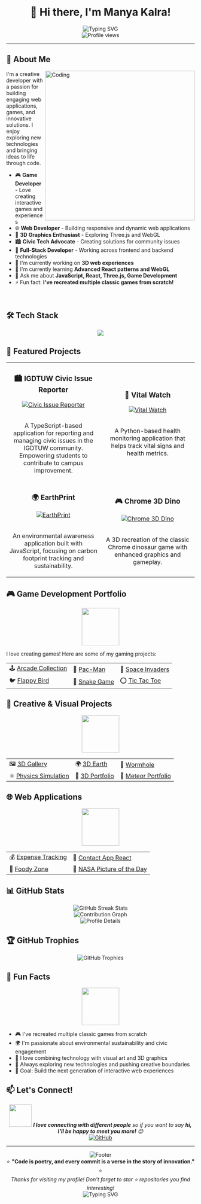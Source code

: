 # <div align="center">👋 Hi there, I'm Manya Kalra!</div>

<div align="center">
  <img src="https://readme-typing-svg.herokuapp.com?font=Fira+Code&pause=1000&color=F75C7E&center=true&vCenter=true&width=435&lines=Welcome+to+my+GitHub+profile!;I'm+a+passionate+developer;Building+interactive+experiences;Creating+games+and+web+apps;Always+exploring+new+tech!" alt="Typing SVG" />
</div>

<div align="center">
  <img src="https://komarev.com/ghpvc/?username=manyakalra05&label=Profile%20views&color=0e75b6&style=flat" alt="Profile views" />
</div>

---

## 🚀 About Me

<img align="right" alt="Coding" width="400" src="https://raw.githubusercontent.com/abhisheknaiidu/abhisheknaiidu/master/code.gif">

I'm a creative developer with a passion for building engaging web applications, games, and innovative solutions. I enjoy exploring new technologies and bringing ideas to life through code.

- 🎮 **Game Developer** - Love creating interactive games and experiences
- 🌐 **Web Developer** - Building responsive and dynamic web applications
- 🎨 **3D Graphics Enthusiast** - Exploring Three.js and WebGL
- 🏙️ **Civic Tech Advocate** - Creating solutions for community issues
- 📱 **Full-Stack Developer** - Working across frontend and backend technologies
- 🔭 I'm currently working on **3D web experiences**
- 🌱 I'm currently learning **Advanced React patterns and WebGL**
- 💬 Ask me about **JavaScript, React, Three.js, Game Development**
- ⚡ Fun fact: **I've recreated multiple classic games from scratch!**

<br clear="both">

## 🛠️ Tech Stack

<div align="center">
  <img src="https://skillicons.dev/icons?i=js,ts,python,java,html,css,react,nodejs,threejs,git,github,vscode&perline=6" />
</div>


## 🎯 Featured Projects

<div align="center">
  <table>
    <tr>
      <td width="50%">
        <h3 align="center">🏙️ IGDTUW Civic Issue Reporter</h3>
        <div align="center">
          <a href="https://github.com/manyakalra05/igdtuw-civic-issue-reporter" target="_blank">
            <img src="https://github-readme-stats.vercel.app/api/pin/?username=manyakalra05&repo=igdtuw-civic-issue-reporter&theme=radical" alt="Civic Issue Reporter" />
          </a>
          <br>
          <br>
          <p>A TypeScript-based application for reporting and managing civic issues in the IGDTUW community. Empowering students to contribute to campus improvement.</p>
        </div>
      </td>
      <td width="50%">
        <h3 align="center">💚 Vital Watch</h3>
        <div align="center">
          <a href="https://github.com/manyakalra05/vital-watch" target="_blank">
            <img src="https://github-readme-stats.vercel.app/api/pin/?username=manyakalra05&repo=vital-watch&theme=radical" alt="Vital Watch" />
          </a>
          <br>
          <br>
          <p>A Python-based health monitoring application that helps track vital signs and health metrics.</p>
        </div>
      </td>
    </tr>
    <tr>
      <td width="50%">
        <h3 align="center">🌍 EarthPrint</h3>
        <div align="center">
          <a href="https://github.com/manyakalra05/earthprint" target="_blank">
            <img src="https://github-readme-stats.vercel.app/api/pin/?username=manyakalra05&repo=earthprint&theme=radical" alt="EarthPrint" />
          </a>
          <br>
          <br>
          <p>An environmental awareness application built with JavaScript, focusing on carbon footprint tracking and sustainability.</p>
        </div>
      </td>
      <td width="50%">
        <h3 align="center">🎮 Chrome 3D Dino</h3>
        <div align="center">
          <a href="https://github.com/manyakalra05/chrome-3d-dino" target="_blank">
            <img src="https://github-readme-stats.vercel.app/api/pin/?username=manyakalra05&repo=chrome-3d-dino&theme=radical" alt="Chrome 3D Dino" />
          </a>
          <br>
          <br>
          <p>A 3D recreation of the classic Chrome dinosaur game with enhanced graphics and gameplay.</p>
        </div>
      </td>
    </tr>
  </table>
</div>

## 🎮 Game Development Portfolio

<div align="center">
  <img src="https://media.giphy.com/media/3oKIPnAiaMCws8nOsE/giphy.gif" width="100">
</div>

I love creating games! Here are some of my gaming projects:

<div align="center">
  <table>
    <tr>
      <td>🕹️ <a href="https://github.com/manyakalra05/arcade">Arcade Collection</a></td>
      <td>👻 <a href="https://github.com/manyakalra05/pacman">Pac-Man</a></td>
      <td>🚀 <a href="https://github.com/manyakalra05/space-invaders">Space Invaders</a></td>
    </tr>
    <tr>
      <td>🐦 <a href="https://github.com/manyakalra05/flappybird">Flappy Bird</a></td>
      <td>🐍 <a href="https://github.com/manyakalra05/snakegame">Snake Game</a></td>
      <td>⭕ <a href="https://github.com/manyakalra05/tictactoe">Tic Tac Toe</a></td>
    </tr>
  </table>
</div>

## 🎨 Creative & Visual Projects

<div align="center">
  <img src="https://media.giphy.com/media/3oKIPEqDGUULpEU0aQ/giphy.gif" width="100">
</div>

<div align="center">
  <table>
    <tr>
      <td>🖼️ <a href="https://github.com/manyakalra05/3Dgallery">3D Gallery</a></td>
      <td>🌍 <a href="https://github.com/manyakalra05/3dEarth">3D Earth</a></td>
      <td>🌌 <a href="https://github.com/manyakalra05/wormhole">Wormhole</a></td>
    </tr>
    <tr>
      <td>⚛️ <a href="https://github.com/manyakalra05/physics">Physics Simulation</a></td>
      <td>🌟 <a href="https://github.com/manyakalra05/3Dportfolio">3D Portfolio</a></td>
      <td>🎨 <a href="https://github.com/manyakalra05/MeteorPortfolio-main">Meteor Portfolio</a></td>
    </tr>
  </table>
</div>

## 🌐 Web Applications

<div align="center">
  <img src="https://media.giphy.com/media/L1R1tvI9svkIWwpVYr/giphy.gif" width="100">
</div>

<div align="center">
  <table>
    <tr>
      <td>💰 <a href="https://github.com/manyakalra05/expense-tracking">Expense Tracking</a></td>
      <td>📱 <a href="https://github.com/manyakalra05/contactapp-react">Contact App React</a></td>
    </tr>
    <tr>
      <td>🍕 <a href="https://github.com/manyakalra05/foodyzone">Foody Zone</a></td>
      <td>🚀 <a href="https://github.com/manyakalra05/nasa-picoftheday">NASA Picture of the Day</a></td>
    </tr>
  </table>
</div>

## 📊 GitHub Stats

<div align="center">
  <img src="https://github-readme-streak-stats.herokuapp.com/?user=manyakalra05&theme=radical&hide_border=true" alt="GitHub Streak Stats" />
</div>

<div align="center">
  <img src="https://github-readme-activity-graph.vercel.app/graph?username=manyakalra05&theme=redical&hide_border=true&area=true" alt="Contribution Graph" />
</div>

<div align="center">
  <img src="https://github-profile-summary-cards.vercel.app/api/cards/profile-details?username=manyakalra05&theme=radical" alt="Profile Details" />
</div>


## 🏆 GitHub Trophies

<div align="center">
  <img src="https://github-profile-trophy.vercel.app/?username=manyakalra05&theme=radical&no-frame=false&no-bg=true&margin-w=4" alt="GitHub Trophies" />
</div>

## 🌟 Fun Facts

<div align="center">
  <img src="https://media.giphy.com/media/WUlplcMpOCEmTGBtBW/giphy.gif" width="100">
</div>

- 🎮 I've recreated multiple classic games from scratch
- 🌍 I'm passionate about environmental sustainability and civic engagement
- 🎨 I love combining technology with visual art and 3D graphics
- 🚀 Always exploring new technologies and pushing creative boundaries
- 🎯 Goal: Build the next generation of interactive web experiences

## 📫 Let's Connect!

<div align="center">
  <img src="https://media.giphy.com/media/LnQjpWaON8nhr21vNW/giphy.gif" width="60"> <em><b>I love connecting with different people</b> so if you want to say <b>hi, I'll be happy to meet you more!</b> 😊</em>
</div>

<div align="center">
  <a href="https://github.com/manyakalra05">
    <img src="https://img.shields.io/badge/GitHub-100000?style=for-the-badge&logo=github&logoColor=white" alt="GitHub" />
  </a>
</div>

---

<div align="center">
  <img src="https://capsule-render.vercel.app/api?type=waving&color=gradient&height=100&section=footer" alt="Footer" />
</div>

<div align="center">
  ⭐ <b>"Code is poetry, and every commit is a verse in the story of innovation."</b> ⭐
</div>

<div align="center">
  <i>Thanks for visiting my profile! Don't forget to star ⭐ repositories you find interesting!</i>
</div>

<div align="center">
  <img src="https://readme-typing-svg.herokuapp.com?font=Fira+Code&pause=1000&color=F75C7E&center=true&vCenter=true&width=435&lines=Happy+Coding!+%F0%9F%9A%80;Thanks+for+visiting!+%E2%9C%A8;Let's+build+something+amazing!+%F0%9F%92%BB" alt="Typing SVG" />
</div>

<!-- 2024-12-06T05:55:29+05:30 -->
<!-- 2024-12-23T11:13:32+05:30 -->
<!-- 2024-12-27T07:32:32+05:30 -->
<!-- 2024-12-28T00:48:33+05:30 -->
<!-- 2025-01-28T03:59:39+05:30 -->
<!-- 2025-02-05T08:32:40+05:30 -->
<!-- 2025-02-07T22:10:41+05:30 -->
<!-- 2025-02-26T21:45:43+05:30 -->
<!-- 2025-03-09T05:39:44+05:30 -->
<!-- 2025-03-14T23:48:45+05:30 -->
<!-- 2025-03-13T10:08:46+05:30 -->
<!-- 2025-03-19T22:51:46+05:30 -->
<!-- 2025-03-20T08:46:46+05:30 -->
<!-- 2025-03-23T09:15:47+05:30 -->
<!-- 2025-03-21T09:53:48+05:30 -->
<!-- 2025-03-29T05:20:49+05:30 -->
<!-- 2025-04-19T06:31:54+05:30 -->
<!-- 2025-04-25T09:36:55+05:30 -->
<!-- 2025-05-18T07:51:03+05:30 -->
<!-- 2025-05-18T10:55:03+05:30 -->
<!-- 2025-05-21T07:04:04+05:30 -->
<!-- 2025-05-29T02:22:07+05:30 -->
<!-- 2025-07-25T21:57:16+05:30 -->
<!-- 2025-08-03T10:08:17+05:30 -->
<!-- 2025-07-31T23:08:17+05:30 -->
<!-- 2025-08-17T10:29:19+05:30 -->
<!-- 2025-09-08T09:08:22+05:30 -->
<!-- 2025-09-05T07:42:23+05:30 -->
<!-- 2025-09-09T11:00:23+05:30 -->
<!-- 2025-09-30T02:46:24+05:30 -->
<!-- 2025-10-18T22:28:26+05:30 -->
<!-- 2025-10-19T04:22:26+05:30 -->
<!-- 2025-10-26T02:15:26+05:30 -->
<!-- 2025-11-03T00:43:27+05:30 -->
<!-- Update 2024-11-03T06:49:47+05:30 -->
<!-- Update 2024-11-03T16:20:47+05:30 -->
<!-- Update 2024-11-03T09:44:47+05:30 -->
<!-- Update 2024-11-04T14:28:59+05:30 -->
<!-- Update 2024-11-14T18:42:12+05:30 -->
<!-- Update 2024-11-30T15:45:18+05:30 -->
<!-- Update 2024-12-04T13:21:19+05:30 -->
<!-- Update 2024-12-12T19:35:20+05:30 -->
<!-- Update 2024-12-13T10:13:21+05:30 -->
<!-- Update 2024-12-13T16:11:21+05:30 -->
<!-- Update 2024-12-14T09:33:23+05:30 -->
<!-- Update 2024-12-16T06:48:24+05:30 -->
<!-- Update 2024-12-16T09:57:24+05:30 -->
<!-- Update 2024-12-18T15:51:27+05:30 -->
<!-- Update 2024-12-18T13:03:27+05:30 -->
<!-- Update 2024-12-18T14:11:27+05:30 -->
<!-- Update 2024-12-19T09:37:28+05:30 -->
<!-- Update 2024-12-20T08:39:29+05:30 -->
<!-- Update 2024-12-21T14:17:30+05:30 -->